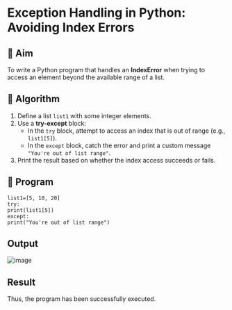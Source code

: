 # Exception Handling in Python: Avoiding Index Errors

## 🎯 Aim
To write a Python program that handles an **IndexError** when trying to access an element beyond the available range of a list.

## 🧠 Algorithm
1. Define a list `list1` with some integer elements.
2. Use a **try-except** block:
   - In the `try` block, attempt to access an index that is out of range (e.g., `list1[5]`).
   - In the `except` block, catch the error and print a custom message `"You're out of list range"`.
3. Print the result based on whether the index access succeeds or fails.

## 🧾 Program
```
list1=[5, 10, 20] 
try: 
print(list1[5]) 
except: 
print("You're out of list range")
```
## Output
![image](https://github.com/user-attachments/assets/3dcb71dd-9f08-47fa-b703-88088d936e34)

## Result
Thus, the program has been successfully executed.
